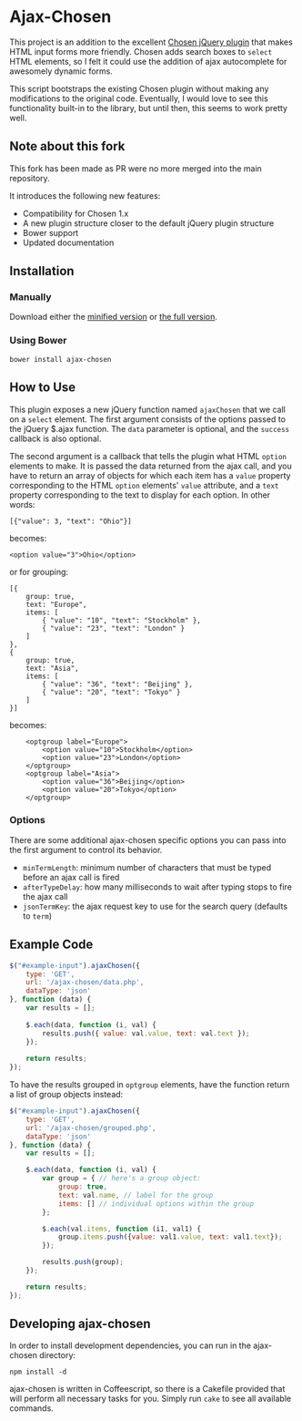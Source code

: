 # Ajax-Chosen

This project is an addition to the excellent [Chosen jQuery plugin](https://github.com/harvesthq/chosen) that makes HTML input forms more friendly.  Chosen adds search boxes to `select` HTML elements, so I felt it could use the addition of ajax autocomplete for awesomely dynamic forms.

This script bootstraps the existing Chosen plugin without making any modifications to the original code. Eventually, I would love to see this functionality built-in to the library, but until then, this seems to work pretty well.

## Note about this fork

This fork has been made as PR were no more merged into the main repository.

It introduces the following new features:

* Compatibility for Chosen 1.x
* A new plugin structure closer to the default jQuery plugin structure
* Bower support
* Updated documentation

## Installation

### Manually

Download either the [minified version](https://github.com/michaelperrin/ajax-chosen/raw/master/lib/ajax-chosen.min.js) or [the full version](https://github.com/michaelperrin/ajax-chosen/raw/master/lib/ajax-chosen.js).

### Using Bower

    bower install ajax-chosen


## How to Use

This plugin exposes a new jQuery function named `ajaxChosen` that we call on a `select` element. The first argument consists of the options passed to the jQuery $.ajax function. The `data` parameter is optional, and the `success` callback is also optional.

The second argument is a callback that tells the plugin what HTML `option` elements to make. It is passed the data returned from the ajax call, and you have to return an array of objects for which each item has a `value` property corresponding to the HTML `option` elements' `value` attribute, and a `text` property corresponding to the text to display for each option. In other words:

	[{"value": 3, "text": "Ohio"}]

becomes:

	<option value="3">Ohio</option>

or for grouping:

	[{
		group: true,
		text: "Europe",
		items: [
			{ "value": "10", "text": "Stockholm" },
			{ "value": "23", "text": "London" }
		]
	},
	{
		group: true,
		text: "Asia",
		items: [
			{ "value": "36", "text": "Beijing" },
			{ "value": "20", "text": "Tokyo" }
		]
	}]

becomes:

        <optgroup label="Europe">
            <option value="10">Stockholm</option>
            <option value="23">London</option>
        </optgroup>
        <optgroup label="Asia">
            <option value="36">Beijing</option>
            <option value="20">Tokyo</option>
        </optgroup>


### Options

There are some additional ajax-chosen specific options you can pass into the first argument to control its behavior.

* `minTermLength`: minimum number of characters that must be typed before an ajax call is fired
* `afterTypeDelay`: how many milliseconds to wait after typing stops to fire the ajax call
* `jsonTermKey`: the ajax request key to use for the search query (defaults to `term`)

## Example Code

``` js
$("#example-input").ajaxChosen({
	type: 'GET',
	url: '/ajax-chosen/data.php',
	dataType: 'json'
}, function (data) {
	var results = [];
	
	$.each(data, function (i, val) {
		results.push({ value: val.value, text: val.text });
	});
	
	return results;
});
```
To have the results grouped in `optgroup` elements, have the function return a list of group objects instead:

``` js
$("#example-input").ajaxChosen({
	type: 'GET',
	url: '/ajax-chosen/grouped.php',
	dataType: 'json'
}, function (data) {
	var results = [];

	$.each(data, function (i, val) {
		var group = { // here's a group object:
			group: true,
			text: val.name, // label for the group
			items: [] // individual options within the group
		};

		$.each(val.items, function (i1, val1) {
			group.items.push({value: val1.value, text: val1.text});
		});

		results.push(group);
	});

	return results;
});

```

## Developing ajax-chosen

In order to install development dependencies, you can run in the ajax-chosen directory:

```
npm install -d
```

ajax-chosen is written in Coffeescript, so there is a Cakefile provided that will perform all necessary tasks for you. Simply run `cake` to see all available commands.

